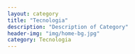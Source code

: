 ```yaml
---
layout: category
title: "Tecnologia"
description: "Description of Category"
header-img: "img/home-bg.jpg"
category: Tecnologia
---
```

